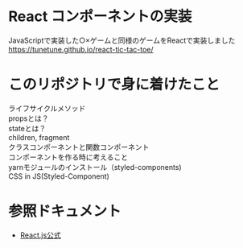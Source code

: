 # React コンポーネントの実装
JavaScriptで実装した○×ゲームと同様のゲームをReactで実装しました  
https://tunetune.github.io/react-tic-tac-toe/  

# このリポジトリで身に着けたこと
ライフサイクルメソッド  
propsとは？  
stateとは？  
children, fragment  
クラスコンポーネントと関数コンポーネント  
コンポーネントを作る時に考えること  
yarnモジュールのインストール（styled-components)  
CSS in JS(Styled-Component)

# 参照ドキュメント
* [React.js公式](https://ja.reactjs.org/docs/hello-world.html)
